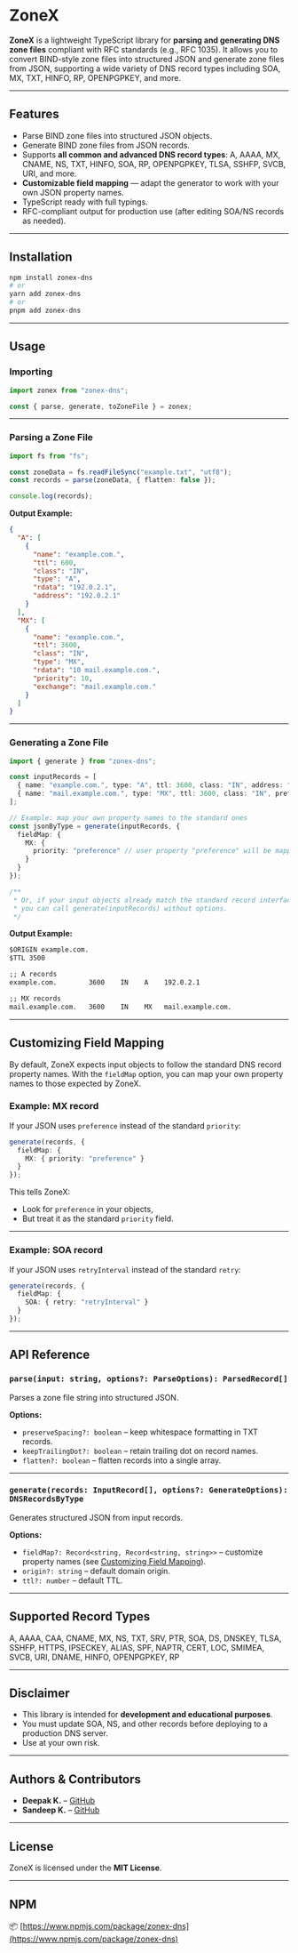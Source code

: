 # ZoneX

**ZoneX** is a lightweight TypeScript library for **parsing and generating DNS zone files** compliant with RFC standards (e.g., RFC 1035). It allows you to convert BIND-style zone files into structured JSON and generate zone files from JSON, supporting a wide variety of DNS record types including SOA, MX, TXT, HINFO, RP, OPENPGPKEY, and more.

---

## Features

* Parse BIND zone files into structured JSON objects.
* Generate BIND zone files from JSON records.
* Supports **all common and advanced DNS record types**: A, AAAA, MX, CNAME, NS, TXT, HINFO, SOA, RP, OPENPGPKEY, TLSA, SSHFP, SVCB, URI, and more.
* **Customizable field mapping** — adapt the generator to work with your own JSON property names.
* TypeScript ready with full typings.
* RFC-compliant output for production use (after editing SOA/NS records as needed).

---

## Installation

```bash
npm install zonex-dns
# or
yarn add zonex-dns
# or
pnpm add zonex-dns
```

---

## Usage

### Importing

```ts
import zonex from "zonex-dns";

const { parse, generate, toZoneFile } = zonex;
```

---

### Parsing a Zone File

```ts
import fs from "fs";

const zoneData = fs.readFileSync("example.txt", "utf8");
const records = parse(zoneData, { flatten: false });

console.log(records);
```

**Output Example:**

```json
{
  "A": [
    {
      "name": "example.com.",
      "ttl": 600,
      "class": "IN",
      "type": "A",
      "rdata": "192.0.2.1",
      "address": "192.0.2.1"
    }
  ],
  "MX": [
    {
      "name": "example.com.",
      "ttl": 3600,
      "class": "IN",
      "type": "MX",
      "rdata": "10 mail.example.com.",
      "priority": 10,
      "exchange": "mail.example.com."
    }
  ]
}
```

---

### Generating a Zone File

```ts
import { generate } from "zonex-dns";

const inputRecords = [
  { name: "example.com.", type: "A", ttl: 3600, class: "IN", address: "192.0.2.1" },
  { name: "mail.example.com.", type: "MX", ttl: 3600, class: "IN", preference: 10, exchange: "mail.example.com." }
];

// Example: map your own property names to the standard ones
const jsonByType = generate(inputRecords, {
  fieldMap: {
    MX: {
      priority: "preference" // user property "preference" will be mapped to DNS field "priority"
    }
  }
});

/**
 * Or, if your input objects already match the standard record interfaces,
 * you can call generate(inputRecords) without options.
 */
```

**Output Example:**

```txt
$ORIGIN example.com.
$TTL 3500

;; A records
example.com.        3600    IN    A    192.0.2.1

;; MX records
mail.example.com.   3600    IN    MX   mail.example.com.
```

---

## Customizing Field Mapping

By default, ZoneX expects input objects to follow the standard DNS record property names.
With the `fieldMap` option, you can map your own property names to those expected by ZoneX.

### Example: MX record

If your JSON uses `preference` instead of the standard `priority`:

```ts
generate(records, {
  fieldMap: {
    MX: { priority: "preference" }
  }
});
```

This tells ZoneX:

* Look for `preference` in your objects,
* But treat it as the standard `priority` field.

---

### Example: SOA record

If your JSON uses `retryInterval` instead of the standard `retry`:

```ts
generate(records, {
  fieldMap: {
    SOA: { retry: "retryInterval" }
  }
});
```

---

## API Reference

### `parse(input: string, options?: ParseOptions): ParsedRecord[]`

Parses a zone file string into structured JSON.

**Options:**

* `preserveSpacing?: boolean` – keep whitespace formatting in TXT records.
* `keepTrailingDot?: boolean` – retain trailing dot on record names.
* `flatten?: boolean` – flatten records into a single array.

---

### `generate(records: InputRecord[], options?: GenerateOptions): DNSRecordsByType`

Generates structured JSON from input records.

**Options:**

* `fieldMap?: Record<string, Record<string, string>>` – customize property names (see [Customizing Field Mapping](#customizing-field-mapping)).
* `origin?: string` – default domain origin.
* `ttl?: number` – default TTL.

---

## Supported Record Types

A, AAAA, CAA, CNAME, MX, NS, TXT, SRV, PTR, SOA, DS, DNSKEY, TLSA, SSHFP, HTTPS, IPSECKEY, ALIAS, SPF, NAPTR, CERT, LOC, SMIMEA, SVCB, URI, DNAME, HINFO, OPENPGPKEY, RP

---

## Disclaimer

* This library is intended for **development and educational purposes**.
* You must update SOA, NS, and other records before deploying to a production DNS server.
* Use at your own risk.

---

## Authors & Contributors

* **Deepak K.** – [GitHub](https://github.com/thedeepakcodes)
* **Sandeep K.** – [GitHub](https://github.com/thesandeepcodes)

---

## License

ZoneX is licensed under the **MIT License**.

---

## NPM

📦 [https://www.npmjs.com/package/zonex-dns](https://www.npmjs.com/package/zonex-dns)